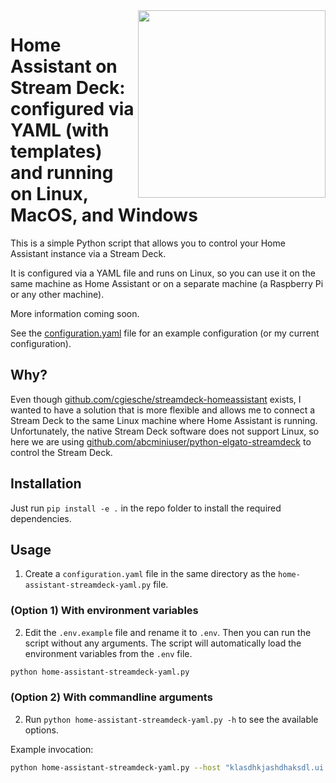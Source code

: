 <img src="https://user-images.githubusercontent.com/6897215/225175629-28f80bfb-3b0a-44ac-8b52-b719953958d7.png" align="right" style="width: 300px;" />

# Home Assistant on Stream Deck: configured via YAML (with templates) and running on Linux, MacOS, and Windows


This is a simple Python script that allows you to control your Home Assistant instance via a Stream Deck.

It is configured via a YAML file and runs on Linux, so you can use it on the same machine as Home Assistant or on a separate machine (a Raspberry Pi or any other machine).

More information coming soon.

See the [configuration.yaml](configuration.yaml) file for an example configuration (or my current configuration).

## Why?
Even though [github.com/cgiesche/streamdeck-homeassistant](https://github.com/cgiesche/streamdeck-homeassistant) exists, I wanted to have a solution that is more flexible and allows me to connect a Stream Deck to the same Linux machine where Home Assistant is running.
Unfortunately, the native Stream Deck software does not support Linux, so here we are using [github.com/abcminiuser/python-elgato-streamdeck](https://github.com/abcminiuser/python-elgato-streamdeck) to control the Stream Deck.

## Installation
Just run `pip install -e .` in the repo folder to install the required dependencies.

## Usage

1. Create a `configuration.yaml` file in the same directory as the `home-assistant-streamdeck-yaml.py` file.

### (Option 1) With environment variables

2. Edit the `.env.example` file and rename it to `.env`. Then you can run the script without any arguments. The script will automatically load the environment variables from the `.env` file.

```bash
python home-assistant-streamdeck-yaml.py
```

### (Option 2) With commandline arguments

2. Run `python home-assistant-streamdeck-yaml.py -h` to see the available options.

Example invocation:
```bash
python home-assistant-streamdeck-yaml.py --host "klasdhkjashdhaksdl.ui.nabu.casa" --token "SOME_TOKEN_FROM_YOUR_PROFILE"
```
